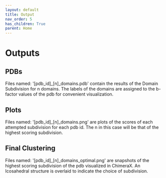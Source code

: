 ```yaml
---
layout: default
title: Output
nav_order: 5
has_children: True
parent: Home
---
```


# Outputs

## PDBs
Files named: '[pdb_id]_[n]_domains.pdb' contain the results of the Domain Subdivision for n domains.
The labels of the domains are assigned to the b-factor values of the pdb for convenient visualization.

## Plots
Files named: '[pdb_id]_[n]_domains.png' are plots of the scores of each attempted subdivision for each pdb id.
The n in this case will be that of the highest scoring subdivision.

## Final Clustering
Files named: '[pdb_id]_[n]_domains_optimal.png' are snapshots of the highest scoring subdivision of the pdb
visualized in ChimeraX. An Icosahedral structure is overlaid to indicate the choice of subdivision.

